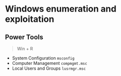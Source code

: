 # Windows enumeration and exploitation
## Power Tools
> Win + R
- System  Configuration `msconfig`
- Computer Management `compmgmt.msc`
- Local Users and Groups `lusrmgr.msc`
